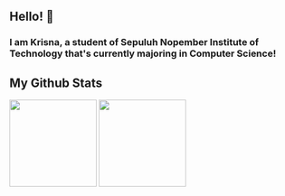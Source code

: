 ## Hello! 👋

<!--
**putukrisna6/putukrisna6** is a ✨ _special_ ✨ repository because its `README.md` (this file) appears on your GitHub profile.

Here are some ideas to get you started:

- 🔭 I’m currently working on ...
- 🌱 I’m currently learning ...
- 👯 I’m looking to collaborate on ...
- 🤔 I’m looking for help with ...
- 💬 Ask me about ...
- 📫 How to reach me: ...
- 😄 Pronouns: ...
- ⚡ Fun fact: ...
-->
### I am Krisna, a student of Sepuluh Nopember Institute of Technology that's currently majoring in Computer Science!

## My Github Stats
<div>
  <img height="154" src="https://github-readme-stats.vercel.app/api/top-langs/?username=putukrisna6&hide_border=true&hide=html,css&theme=onedark&langs_count=6&hide=blade" />
  <img height="154" src="https://github-readme-stats.vercel.app/api?username=putukrisna6&line_height=27&count_private=true&hide_border=true&show_icons=true&theme=onedark">
</div>
